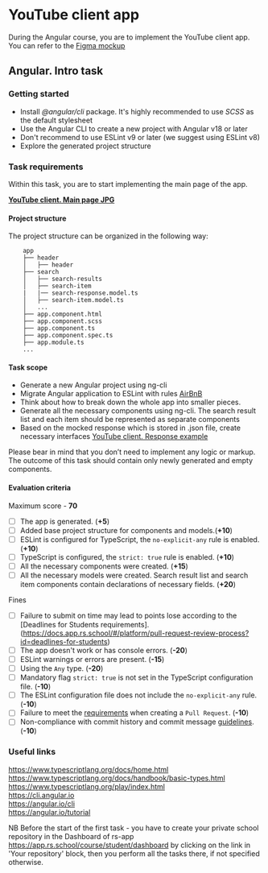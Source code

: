 # YouTube client app

During the Angular course, you are to implement the YouTube client app. You can refer to the [Figma mockup](https://www.figma.com/file/tS3Zqk138yXUmRxSWKDv4r/YouTube-client?node-id=0%3A1)

## Angular. Intro task

### Getting started

- Install _@angular/cli_ package. It's highly recommended to use _SCSS_ as the default stylesheet
- Use the Angular CLI to create a new project with Angular v18 or later
- Don't recommend to use ESLint v9 or later (we suggest using ESLint v8)
- Explore the generated project structure

### Task requirements

Within this task, you are to start implementing the main page of the app.

**[YouTube client. Main page JPG](https://github.com/rolling-scopes-school/tasks/blob/master/tasks/angular/main.jpg)**

#### Project structure

The project structure can be organized in the following way:

```
    app
    ├── header
    │   ├── header
    ├── search
    │   ├── search-results
    │   ├── search-item
    |   |── search-response.model.ts
    │   ├── search-item.model.ts
    │   ...
    ├── app.component.html
    ├── app.component.scss
    ├── app.component.ts
    ├── app.component.spec.ts
    ├── app.module.ts
    ...
```

#### Task scope

- Generate a new Angular project using ng-cli
- Migrate Angular application to ESLint with rules [AirBnB](https://github.com/airbnb/javascript)
- Think about how to break down the whole app into smaller pieces.
- Generate all the necessary components using ng-cli. The search result list and each item should be represented as separate components
- Based on the mocked response which is stored in .json file, create necessary interfaces
  [YouTube client. Response example](https://github.com/rolling-scopes-school/tasks/blob/master/tasks/angular/response.json)

Please bear in mind that you don’t need to implement any logic or markup. The outcome of this task should contain only newly generated and empty components.

#### Evaluation criteria

Maximum score - **70**

- [ ] The app is generated. (**+5**)
- [ ] Added base project structure for components and models.(**+10**)
- [ ] ESLint is configured for TypeScript, the `no-explicit-any` rule is enabled. (**+10**)
- [ ] TypeScript is configured, the `strict: true` rule is enabled. (**+10**)
- [ ] All the necessary components were created. (**+15**)
- [ ] All the necessary models were created. Search result list and search item components contain declarations of necessary fields. (**+20**)

Fines

- [ ] Failure to submit on time may lead to points lose according to the [Deadlines for Students requirements].(https://docs.app.rs.school/#/platform/pull-request-review-process?id=deadlines-for-students)
- [ ] The app doesn't work or has console errors. (**-20**)
- [ ] ESLint warnings or errors are present. (**-15**)
- [ ] Using the `Any` type. (**-20**)
- [ ] Mandatory flag `strict: true` is not set in the TypeScript configuration file. (**-10**)
- [ ] The ESLint configuration file does not include the `no-explicit-any` rule. (**-10**)
- [ ] Failure to meet the [requirements](https://docs.rs.school/#/en/pull-request-review-process?id=pull-request-requirements-pr) when creating a `Pull Request`. (**-10**)
- [ ] Non-compliance with commit history and commit message [guidelines](https://docs.rs.school/#/en/git-convention?id=commit-requirements). (**-10**)

### Useful links

https://www.typescriptlang.org/docs/home.html </br>
https://www.typescriptlang.org/docs/handbook/basic-types.html </br>
https://www.typescriptlang.org/play/index.html </br>
https://cli.angular.io </br>
https://angular.io/cli </br>
https://angular.io/tutorial </br>

NB Before the start of the first task - you have to create your private school repository in the Dashboard of rs-app https://app.rs.school/course/student/dashboard by clicking on the link in 'Your repository' block, then you perform all the tasks there, if not specified otherwise.
